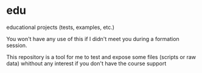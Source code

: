 # edu
educational projects (tests, examples, etc.)

You won't have any use of this if I didn't meet you during a formation session.

This repository is a tool for me to test and expose some files (scripts or raw data) whithout any interest if you don't have the course support
